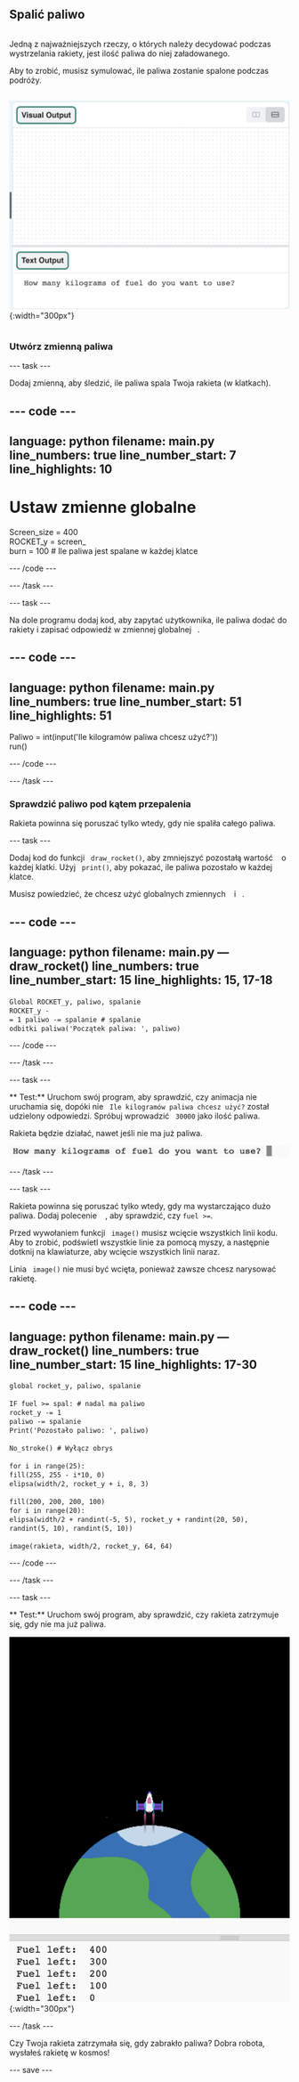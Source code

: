 ## Spalić paliwo

<div style="display: flex; flex-wrap: wrap">
<div style="flex-basis: 200px; flex-grow: 1; margin-right: 15px;">

Jedną z najważniejszych rzeczy, o których należy decydować podczas wystrzelania rakiety, jest ilość paliwa do niej załadowanego. 

Aby to zrobić, musisz symulować, ile paliwa zostanie spalone podczas podróży.
</div>

![Program z pytaniem w obszarze wyjściowym z pytaniem, ile paliwa jest potrzebne.](images/burn_question_full.png){:width="300px"}

</div>

### Utwórz zmienną paliwa

--- task ---

Dodaj zmienną, aby śledzić, ile paliwa spala Twoja rakieta (w klatkach).

--- code ---
---
language: python filename: main.py line_numbers: true line_number_start: 7
line_highlights: 10
---

# Ustaw zmienne globalne
Screen_size = 400    
ROCKET_y = screen_  
burn = 100 # Ile paliwa jest spalane w każdej klatce

--- /code ---

--- /task ---


--- task ---

Na dole programu dodaj kod, aby zapytać użytkownika, ile paliwa dodać do rakiety i zapisać odpowiedź w zmiennej globalnej ` `.

--- code ---
---
language: python filename: main.py line_numbers: true line_number_start: 51
line_highlights: 51
---

Paliwo = int(input('Ile kilogramów paliwa chcesz użyć?'))   
run()

--- /code ---

--- /task ---

### Sprawdzić paliwo pod kątem przepalenia

Rakieta powinna się poruszać tylko wtedy, gdy nie spaliła całego paliwa.

--- task ---

Dodaj kod do funkcji ` draw_rocket()`, aby zmniejszyć pozostałą wartość ` ` o ` ` każdej klatki. Użyj ` print()`, aby pokazać, ile paliwa pozostało w każdej klatce.

Musisz powiedzieć, że chcesz użyć globalnych zmiennych ` ` i ` `.

--- code ---
---
language: python filename: main.py — draw_rocket() line_numbers: true line_number_start: 15
line_highlights: 15, 17-18
---

    Global ROCKET_y, paliwo, spalanie
    ROCKET_y -
    = 1 paliwo -= spalanie # spalanie
    odbitki paliwa('Początek paliwa: ', paliwo)

--- /code ---

--- /task ---

--- task ---

** Test:** Uruchom swój program, aby sprawdzić, czy animacja nie uruchamia się, dopóki nie ` Ile kilogramów paliwa chcesz użyć?` został udzielony odpowiedzi. Spróbuj wprowadzić ` 30000` jako ilość paliwa.

Rakieta będzie działać, nawet jeśli nie ma już paliwa.

![Program z pytaniem w obszarze wyjściowym z pytaniem, ile paliwa jest potrzebne.](images/burn_question.png)

--- /task ---

--- task ---

Rakieta powinna się poruszać tylko wtedy, gdy ma wystarczająco dużo paliwa. Dodaj polecenie ` ` , aby sprawdzić, czy ` fuel >= `.

Przed wywołaniem funkcji ` image()` musisz wcięcie wszystkich linii kodu. Aby to zrobić, podświetl wszystkie linie za pomocą myszy, a następnie dotknij <kbd> </kbd> na klawiaturze, aby wcięcie wszystkich linii naraz.

Linia ` image()` nie musi być wcięta, ponieważ zawsze chcesz narysować rakietę.

--- code ---
---
language: python filename: main.py — draw_rocket() line_numbers: true line_number_start: 15
line_highlights: 17-30
---

    global rocket_y, paliwo, spalanie
    
    IF fuel >= spal: # nadal ma paliwo
    rocket_y -= 1
    paliwo -= spalanie
    Print('Pozostało paliwo: ', paliwo)
    
    No_stroke() # Wyłącz obrys
    
    for i in range(25):
    fill(255, 255 - i*10, 0)
    elipsa(width/2, rocket_y + i, 8, 3)
    
    fill(200, 200, 200, 100)
    for i in range(20):
    elipsa(width/2 + randint(-5, 5), rocket_y + randint(20, 50), randint(5, 10), randint(5, 10))
    
    image(rakieta, width/2, rocket_y, 64, 64)

--- /code ---

--- /task ---

--- task ---

** Test:** Uruchom swój program, aby sprawdzić, czy rakieta zatrzymuje się, gdy nie ma już paliwa.

![Obrazek rakiety na środku ekranu ze stwierdzeniem "paliwo w lewo: 0".](images/burn_empty.png){:width="300px"}

--- /task ---

Czy Twoja rakieta zatrzymała się, gdy zabrakło paliwa? Dobra robota, wysłałeś rakietę w kosmos!

--- save ---

